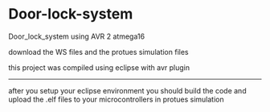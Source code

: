 # Door-lock-system
 Door_lock_system using AVR  2 atmega16

download the WS files and the protues simulation files

this project was compiled using eclipse with avr plugin


****************************************
after you setup your eclipse environment you should build
the code and upload the .elf files to your microcontrollers in protues simulation
